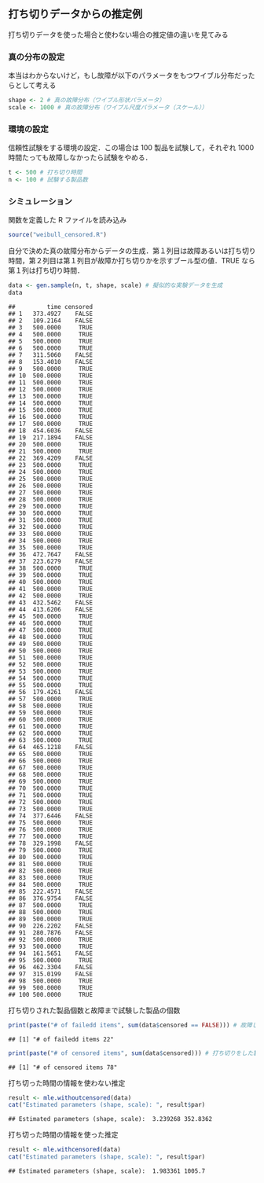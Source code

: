 
## 打ち切りデータからの推定例

打ち切りデータを使った場合と使わない場合の推定値の違いを見てみる

### 真の分布の設定

本当はわからないけど，もし故障が以下のパラメータをもつワイブル分布だったらとして考える

``` r
shape <- 2 # 真の故障分布（ワイブル形状パラメータ）
scale <- 1000 # 真の故障分布（ワイブル尺度パラメータ（スケール））
```

### 環境の設定

信頼性試験をする環境の設定．この場合は 100 製品を試験して，それぞれ 1000 時間たっても故障しなかったら試験をやめる．

``` r
t <- 500 # 打ち切り時間
n <- 100 # 試験する製品数
```

### シミュレーション

関数を定義した R ファイルを読み込み

``` r
source("weibull_censored.R")
```

自分で決めた真の故障分布からデータの生成．第１列目は故障あるいは打ち切り時間，第２列目は第１列目が故障か打ち切りかを示すブール型の値．TRUE
なら第１列は打ち切り時間．

``` r
data <- gen.sample(n, t, shape, scale) # 擬似的な実験データを生成
data
```

    ##         time censored
    ## 1   373.4927    FALSE
    ## 2   109.2164    FALSE
    ## 3   500.0000     TRUE
    ## 4   500.0000     TRUE
    ## 5   500.0000     TRUE
    ## 6   500.0000     TRUE
    ## 7   311.5060    FALSE
    ## 8   153.4010    FALSE
    ## 9   500.0000     TRUE
    ## 10  500.0000     TRUE
    ## 11  500.0000     TRUE
    ## 12  500.0000     TRUE
    ## 13  500.0000     TRUE
    ## 14  500.0000     TRUE
    ## 15  500.0000     TRUE
    ## 16  500.0000     TRUE
    ## 17  500.0000     TRUE
    ## 18  454.6036    FALSE
    ## 19  217.1894    FALSE
    ## 20  500.0000     TRUE
    ## 21  500.0000     TRUE
    ## 22  369.4209    FALSE
    ## 23  500.0000     TRUE
    ## 24  500.0000     TRUE
    ## 25  500.0000     TRUE
    ## 26  500.0000     TRUE
    ## 27  500.0000     TRUE
    ## 28  500.0000     TRUE
    ## 29  500.0000     TRUE
    ## 30  500.0000     TRUE
    ## 31  500.0000     TRUE
    ## 32  500.0000     TRUE
    ## 33  500.0000     TRUE
    ## 34  500.0000     TRUE
    ## 35  500.0000     TRUE
    ## 36  472.7647    FALSE
    ## 37  223.6279    FALSE
    ## 38  500.0000     TRUE
    ## 39  500.0000     TRUE
    ## 40  500.0000     TRUE
    ## 41  500.0000     TRUE
    ## 42  500.0000     TRUE
    ## 43  432.5462    FALSE
    ## 44  413.6206    FALSE
    ## 45  500.0000     TRUE
    ## 46  500.0000     TRUE
    ## 47  500.0000     TRUE
    ## 48  500.0000     TRUE
    ## 49  500.0000     TRUE
    ## 50  500.0000     TRUE
    ## 51  500.0000     TRUE
    ## 52  500.0000     TRUE
    ## 53  500.0000     TRUE
    ## 54  500.0000     TRUE
    ## 55  500.0000     TRUE
    ## 56  179.4261    FALSE
    ## 57  500.0000     TRUE
    ## 58  500.0000     TRUE
    ## 59  500.0000     TRUE
    ## 60  500.0000     TRUE
    ## 61  500.0000     TRUE
    ## 62  500.0000     TRUE
    ## 63  500.0000     TRUE
    ## 64  465.1218    FALSE
    ## 65  500.0000     TRUE
    ## 66  500.0000     TRUE
    ## 67  500.0000     TRUE
    ## 68  500.0000     TRUE
    ## 69  500.0000     TRUE
    ## 70  500.0000     TRUE
    ## 71  500.0000     TRUE
    ## 72  500.0000     TRUE
    ## 73  500.0000     TRUE
    ## 74  377.6446    FALSE
    ## 75  500.0000     TRUE
    ## 76  500.0000     TRUE
    ## 77  500.0000     TRUE
    ## 78  329.1998    FALSE
    ## 79  500.0000     TRUE
    ## 80  500.0000     TRUE
    ## 81  500.0000     TRUE
    ## 82  500.0000     TRUE
    ## 83  500.0000     TRUE
    ## 84  500.0000     TRUE
    ## 85  222.4571    FALSE
    ## 86  376.9754    FALSE
    ## 87  500.0000     TRUE
    ## 88  500.0000     TRUE
    ## 89  500.0000     TRUE
    ## 90  226.2202    FALSE
    ## 91  280.7876    FALSE
    ## 92  500.0000     TRUE
    ## 93  500.0000     TRUE
    ## 94  161.5651    FALSE
    ## 95  500.0000     TRUE
    ## 96  462.3304    FALSE
    ## 97  315.0199    FALSE
    ## 98  500.0000     TRUE
    ## 99  500.0000     TRUE
    ## 100 500.0000     TRUE

打ち切りされた製品個数と故障まで試験した製品の個数

``` r
print(paste("# of failedd items", sum(data$censored == FALSE))) # 故障した製品数
```

    ## [1] "# of failedd items 22"

``` r
print(paste("# of censored items", sum(data$censored))) # 打ち切りをした製品数
```

    ## [1] "# of censored items 78"

打ち切った時間の情報を使わない推定

``` r
result <- mle.withoutcensored(data)
cat("Estimated parameters (shape, scale): ", result$par)
```

    ## Estimated parameters (shape, scale):  3.239268 352.8362

打ち切った時間の情報を使った推定

``` r
result <- mle.withcensored(data)
cat("Estimated parameters (shape, scale): ", result$par)
```

    ## Estimated parameters (shape, scale):  1.983361 1005.7
